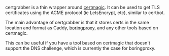 certgrabber is a thin wrapper around [certmagic][0]. It can be used to get
TLS certificates using the ACME protocol (ie LetsEncrypt, etc), similar to
certbot.

The main advantage of certgrabber is that it stores certs in the same location
and format as Caddy, [boringproxy][1], and any other tools based on certmagic.

This can be useful if you have a tool based on certmagic that doesn't support
the DNS challenge, which is currently the case for boringproxy.

[0]: https://github.com/caddyserver/certmagic

[1]: https://github.com/boringproxy/boringproxy

